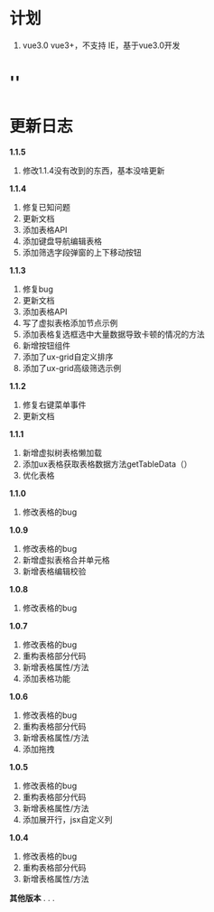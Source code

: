 # 计划
1. vue3.0  vue3+，不支持 IE，基于vue3.0开发

# ''

# 更新日志
**1.1.5**
1. 修改1.1.4没有改到的东西，基本没啥更新


**1.1.4**
1. 修复已知问题
2. 更新文档
3. 添加表格API
4. 添加键盘导航编辑表格
5. 添加筛选字段弹窗的上下移动按钮

**1.1.3**
1. 修复bug
2. 更新文档
3. 添加表格API
4. 写了虚拟表格添加节点示例
5. 添加表格复选框选中大量数据导致卡顿的情况的方法
6. 新增按钮组件
7. 添加了ux-grid自定义排序
8. 添加了ux-grid高级筛选示例


**1.1.2**
1. 修复右键菜单事件
2. 更新文档

**1.1.1**
1. 新增虚拟树表格懒加载
2. 添加ux表格获取表格数据方法getTableData（）
3. 优化表格

**1.1.0**
1. 修改表格的bug

**1.0.9**
1. 修改表格的bug
2. 新增虚拟表格合并单元格
3. 新增表格编辑校验

**1.0.8**
1. 修改表格的bug

**1.0.7**
1. 修改表格的bug
2. 重构表格部分代码
4. 新增表格属性/方法
5. 添加表格功能

**1.0.6**
1. 修改表格的bug
2. 重构表格部分代码
4. 新增表格属性/方法
5. 添加拖拽

**1.0.5**
1. 修改表格的bug
2. 重构表格部分代码
4. 新增表格属性/方法
5. 添加展开行，jsx自定义列

**1.0.4**
1. 修改表格的bug
2. 重构表格部分代码
4. 新增表格属性/方法

 **其他版本**
 .
 .
 .
